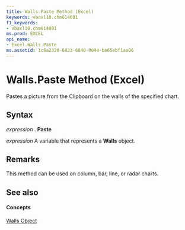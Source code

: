 ```yaml
---
title: Walls.Paste Method (Excel)
keywords: vbaxl10.chm614081
f1_keywords:
- vbaxl10.chm614081
ms.prod: EXCEL
api_name:
- Excel.Walls.Paste
ms.assetid: 1c6a2320-6023-6840-0044-be65ebf1aa06
---
```



# Walls.Paste Method (Excel)

Pastes a picture from the Clipboard on the walls of the specified chart. 


## Syntax

 _expression_ . **Paste**

 _expression_ A variable that represents a **Walls** object.


## Remarks

This method can be used on column, bar, line, or radar charts.


## See also


#### Concepts


[Walls Object](walls-object-excel.md)

